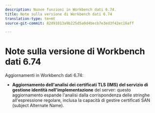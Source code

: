 ```yaml
---
description: Nuove funzioni in Workbench dati 6.74.
title: Note sulla versione di Workbench dati 6.74
translation-type: tm+mt
source-git-commit: 82d91013a9b225d5a0d4becb7e3ed3f42ec16aff

---
```



# Note sulla versione di Workbench dati 6.74

Aggiornamenti in Workbench dati 6.74:

* **Aggiornamento dell&#39;analisi dei certificati TLS (IMS) del servizio di gestione identità nell&#39;implementazione** del server: questo aggiornamento espande l&#39;analisi dalla corrispondenza delle stringhe all&#39;espressione regolare, inclusa la capacità di gestire certificati SAN (subject Alternate Name).
